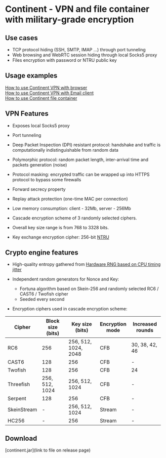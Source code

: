 ﻿# Continent - VPN and file container with military-grade encryption

## Use cases

* TCP protocol hiding (SSH, SMTP, IMAP ...) through port tunneling  
* Web browsing and WebRTC session hiding through local Socks5 proxy  
* Files encryption with password or NTRU public key  

## Usage examples

[How to use Continent VPN with browser](vpn-browser-example.md)  
[How to use Continent VPN with Email client](vpn-email-client-example.md)  
[How to use Continent file container](container-example.md)

## VPN Features

* Exposes local Socks5 proxy  
* Port tunneling  

* Deep Packet Inspection (DPI) resistant protocol: handshake and traffic is computationally indistinguishable from random data  
* Polymorphic protocol: random packet length, inter-arrival time and packets generation (noise)  
* Protocol masking: encrypted traffic can be wrapped up into HTTPS protocol to bypass some firewalls  
* Forward secrecy property  
* Replay attack protection (one-time MAC per connection)  
* Low memory consumption: client - 32Mb, server - 256Mb  
* Cascade encryption scheme of 3 randomly selected ciphers.  
* Overall key size range is from 768 to 3328 bits.  
* Key exchange encryption cipher: 256-bit [NTRU](https://github.com/tbuktu/ntru)  

## Crypto engine features

* High-quality entropy gathered from [Hardware RNG based on CPU timing jitter](http://www.chronox.de/jent.html)  
* Independent random generators for Nonce and Key:  
  * Fortuna algorithm based on Skein-256 and randomly selected RC6 / CAST6 / Twofish cipher  
  * Seeded every second  

* Encryption ciphers used in cascade encryption scheme:  

| Cipher        | Block size (bits) | Key size (bits)       | Encryption <br/> mode| Increased <br/> rounds |
| --------------| ------------------| ----------------------| ---------------------| -----------------------|
| RC6           | 256               | 256, 512, 1024, 2048  | CFB                  | 30, 38, 42, 46         |
| CAST6         | 128               | 256                   | CFB                  | -                      |
| Twofish       | 128               | 256                   | CFB                  | 24                     |
| Threefish     | 256, 512, 1024    | 256, 512, 1024        | CFB                  | -                      |
| Serpent       | 128               | 256                   | CFB                  | -                      |
| SkeinStream   | -                 | 256, 512, 1024        | Stream               | -                      |
| HC256         | -                 | 256                   | Stream               | -                      |

## Download

[continent.jar](link to file on release page)
